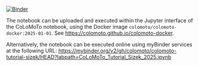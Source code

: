 [![Binder](https://mybinder.org/badge_logo.svg)](https://mybinder.org/v2/gh/colomoto/colomoto-tutorial-sizek/HEAD?labpath=CoLoMoTo_Tutorial_Sizek_2025.ipynb)

The notebook can be uploaded and executed within the Jupyter interface of the CoLoMoTo notebook, using the Docker image `colomoto/colomoto-docker:2025-01-01`.
See https://colomoto.github.io/colomoto-docker.

Alternatively, the notebook can be executed online using myBinder services at the following URL:
https://mybinder.org/v2/gh/colomoto/colomoto-tutorial-sizek/HEAD?labpath=CoLoMoTo_Tutorial_Sizek_2025.ipynb

